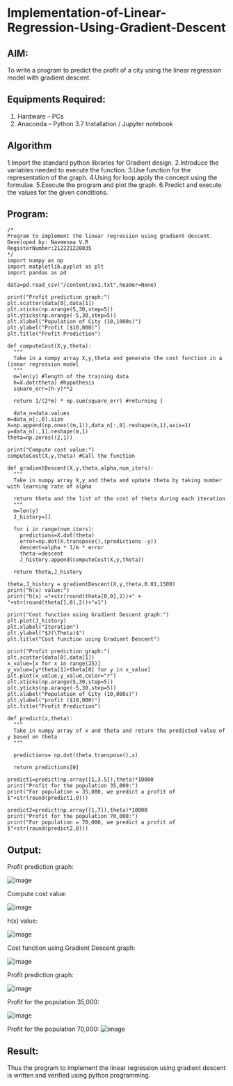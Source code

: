 # Implementation-of-Linear-Regression-Using-Gradient-Descent

## AIM:
To write a program to predict the profit of a city using the linear regression model with gradient descent.

## Equipments Required:
1. Hardware – PCs
2. Anaconda – Python 3.7 Installation / Jupyter notebook

## Algorithm
1.Import the standard python libraries for Gradient design.
2.Introduce the variables needed to execute the function.
3.Use function for the representation of the graph.
4.Using for loop apply the concept using the formulae.
5.Execute the program and plot the graph.
6.Predict and execute the values for the given conditions. 


## Program:
```
/*
Program to implement the linear regression using gradient descent.
Developed by: Naveenaa V.R
RegisterNumber:212221220035  
*/
import numpy as np
import matplotlib.pyplot as plt
import pandas as pd

data=pd.read_csv("/content/ex1.txt",header=None)

print("Profit prediction graph:")
plt.scatter(data[0],data[1])
plt.xticks(np.arange(5,30,step=5))
plt.yticks(np.arange(-5,30,step=5))
plt.xlabel("Population of City (10,1000s)")
plt.ylabel("Profit ($10,000)")
plt.title("Profit Prediction")

def computeCost(X,y,theta):
  """
  Take in a numpy array X,y,theta and generate the cost function in a linear regression model
  """
  m=len(y) #length of the training data
  h=X.dot(theta) #hypothesis
  square_err=(h-y)**2

  return 1/(2*m) * np.sum(square_err) #returning ] 
  
  data_n=data.values
m=data_n[:,0].size
X=np.append(np.ones((m,1)),data_n[:,0].reshape(m,1),axis=1)
y=data_n[:,1].reshape(m,1)
theta=np.zeros((2,1))

print("Compute cost value:")
computeCost(X,y,theta) #Call the function

def gradientDescent(X,y,theta,alpha,num_iters):
  """
  Take in numpy array X,y and theta and update theta by taking number with learning rate of alpha

  return theta and the list of the cost of theta during each iteration
  """
  m=len(y)
  J_history=[]

  for i in range(num_iters):
    predictions=X.dot(theta)
    error=np.dot(X.transpose(),(predictions -y))
    descent=alpha * 1/m * error
    theta-=descent
    J_history.append(computeCost(X,y,theta))

  return theta,J_history  
  
theta,J_history = gradientDescent(X,y,theta,0.01,1500)
print("h(x) value:")
print("h(x) ="+str(round(theta[0,0],2))+" + "+str(round(theta[1,0],2))+"x1")

print("Cost function using Gradient Descent graph:")
plt.plot(J_history)
plt.xlabel("Iteration")
plt.ylabel("$J(\Theta)$")
plt.title("Cost function using Gradient Descent")

print("Profit prediction graph:")
plt.scatter(data[0],data[1])
x_value=[x for x in range(25)]
y_value=[y*theta[1]+theta[0] for y in x_value]
plt.plot(x_value,y_value,color="r")
plt.xticks(np.arange(5,30,step=5))
plt.yticks(np.arange(-5,30,step=5))
plt.xlabel("Population of City (10,000s)")
plt.ylabel("profit ($10,000)")
plt.title("Profit Prediction")

def predict(x,theta):
  """
  Take in numpy array of x and theta and return the predicted value of y based on theta
  """

  predictions= np.dot(theta.transpose(),x)

  return predictions[0]
  
predict1=predict(np.array([1,3.5]),theta)*10000
print("Profit for the population 35,000:")
print("For population = 35,000, we predict a profit of $"+str(round(predict1,0)))

predict2=predict(np.array([1,7]),theta)*10000
print("Profit for the population 70,000:")
print("For population = 70,000, we predict a profit of $"+str(round(predict2,0)))
```

## Output:
Profit prediction graph:

![image](https://github.com/Naveenaa28/Implementation-of-Linear-Regression-Using-Gradient-Descent/assets/131433133/15114232-19ae-4424-82cb-7ee98f8e0bd3)

Compute cost value:

![image](https://github.com/Naveenaa28/Implementation-of-Linear-Regression-Using-Gradient-Descent/assets/131433133/4e29185f-bb03-4e2d-8526-b5e533e71b05)

h(x) value:

![image](https://github.com/Naveenaa28/Implementation-of-Linear-Regression-Using-Gradient-Descent/assets/131433133/20a2f938-5303-4714-a348-a1053348fe46)

Cost function using Gradient Descent graph:

![image](https://github.com/Naveenaa28/Implementation-of-Linear-Regression-Using-Gradient-Descent/assets/131433133/82c6a92a-3873-4bbf-886c-6fc84bea97cf)

Profit prediction graph:

![image](https://github.com/Naveenaa28/Implementation-of-Linear-Regression-Using-Gradient-Descent/assets/131433133/72301788-b561-4454-b0ad-8e31967ff70d)

Profit for the population 35,000:

![image](https://github.com/Naveenaa28/Implementation-of-Linear-Regression-Using-Gradient-Descent/assets/131433133/4af1d750-94a5-4821-94d7-ee6bd4306803)

Profit for the population 70,000:
![image](https://github.com/Naveenaa28/Implementation-of-Linear-Regression-Using-Gradient-Descent/assets/131433133/6b7cbfa3-d26c-4ac1-b51a-5d0307825c1a)
## Result:
Thus the program to implement the linear regression using gradient descent is written and verified using python programming.
